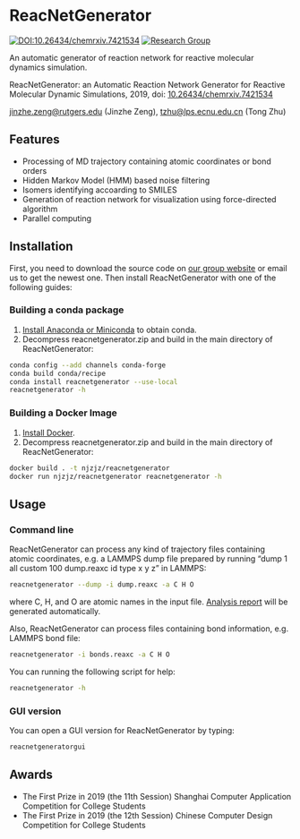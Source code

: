 # ReacNetGenerator

[![DOI:10.26434/chemrxiv.7421534](https://zenodo.org/badge/DOI/10.26434/chemrxiv.7421534.svg)](https://doi.org/10.26434/chemrxiv.7421534)
[![Research Group](https://img.shields.io/website-up-down-green-red/http/computchem.cn.svg?label=Research%20Group)](http://computchem.cn)

An automatic generator of reaction network for reactive molecular dynamics simulation.

ReacNetGenerator: an Automatic Reaction Network Generator for Reactive Molecular Dynamic Simulations, 2019, doi: [10.26434/chemrxiv.7421534](https://dx.doi.org/10.26434/chemrxiv.7421534)

jinzhe.zeng@rutgers.edu (Jinzhe Zeng), tzhu@lps.ecnu.edu.cn (Tong Zhu)

## Features

-   Processing of MD trajectory containing atomic coordinates or bond orders
-   Hidden Markov Model (HMM) based noise filtering
-   Isomers identifying accoarding to SMILES
-   Generation of reaction network for visualization using force-directed algorithm
-   Parallel computing

## Installation

First, you need to download the source code on [our group website](http://computchem.cn/reacnetgenerator/) or email us to get the newest one. Then install ReacNetGenerator with one of the following guides:

### Building a conda package
1. [Install Anaconda or Miniconda](https://conda.io/projects/continuumio-conda/en/latest/user-guide/install/index.html) to obtain conda.
2. Decompress reacnetgenerator.zip and build in the main directory of ReacNetGenerator:

```bash
conda config --add channels conda-forge
conda build conda/recipe
conda install reacnetgenerator --use-local
reacnetgenerator -h
```

### Building a Docker Image
1. [Install Docker](https://docs.docker.com/v17.12/install/).
2. Decompress reacnetgenerator.zip and build in the main directory of ReacNetGenerator:

```bash
docker build . -t njzjz/reacnetgenerator
docker run njzjz/reacnetgenerator reacnetgenerator -h
```

## Usage

### Command line

ReacNetGenerator can process any kind of trajectory files containing atomic coordinates, e.g. a LAMMPS dump file prepared by running “dump 1 all custom 100 dump.reaxc id type x y z” in LAMMPS:

```bash
reacnetgenerator --dump -i dump.reaxc -a C H O
```
where C, H, and O are atomic names in the input file. [Analysis report](https://njzjz.github.io/reacnetgenerator/report.html?jdata=https%3A%2F%2Fgist.githubusercontent.com%2Fnjzjz%2Fe9a4b42ceb7d2c3c7ada189f38708bf3%2Fraw%2F83d01b9ab1780b0ad2d1e7f934e61fa113cb0f9f%2Fmethane.json) will be generated automatically.

Also, ReacNetGenerator can process files containing bond information, e.g. LAMMPS bond file:

```bash
reacnetgenerator -i bonds.reaxc -a C H O
```

You can running the following script for help:

```bash
reacnetgenerator -h
```

### GUI version

You can open a GUI version for ReacNetGenerator by typing:

```bash
reacnetgeneratorgui
```

## Awards
* The First Prize in 2019 (the 11th Session) Shanghai Computer Application Competition for College Students
* The First Prize in 2019 (the 12th Session) Chinese Computer Design Competition for College Students
